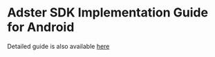 # Adster SDK Implementation Guide for Android

Detailed guide is also available [here](https://docs.adster.tech)

